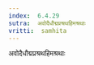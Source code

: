```yaml
---
index:  6.4.29
sutra:  अवोदैधौद्मप्रश्रथहिमश्रथाः
vritti:  samhita 
---
```


अवोदैधौद्मप्रश्रथहिमश्रथाः

